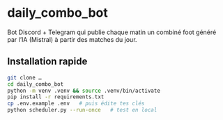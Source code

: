 # daily_combo_bot

Bot Discord + Telegram qui publie chaque matin un combiné foot généré par l’IA (Mistral) à partir des matches du jour.

## Installation rapide
```bash
git clone …
cd daily_combo_bot
python -m venv .venv && source .venv/bin/activate
pip install -r requirements.txt
cp .env.example .env   # puis édite tes clés
python scheduler.py --run-once   # test en local
